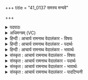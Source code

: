 +++
title = "41_0137 समस्य मन्यवे"

+++
<details><summary>पदपाठः</summary>

स꣢म्। अ꣣स्य। मन्य꣡वे꣢। वि꣡शः꣢꣯। वि꣡श्वाः꣢꣯। न꣣मन्त। कृष्ट꣡यः꣢। स꣣मुद्राय। स꣣म्। उद्रा꣡य꣢। इ꣣व। सि꣡न्ध꣢꣯वः। । १३७।
</details>

<details><summary>अधिमन्त्रम् (VC)</summary>

- इन्द्रः
- वत्सः काण्वः
- गायत्री
- षड्जः
- ऐन्द्रं काण्डम्
</details>

<details><summary>हिन्दी : आचार्य रामनाथ वेदालंकार - विषयः</summary>

अगले मन्त्र में यह वर्णन है कि परमात्मा के मन्यु के संमुख सब झुकते हैं।
</details>

<details><summary>हिन्दी : आचार्य रामनाथ वेदालंकार - पदार्थः</summary>

पदार्थान्वयभाषाः -  (अस्य) इस परमैश्वर्यवान् पराक्रमशाली इन्द्र परमेश्वर के (मन्यवे) अन्याय, पाप अदि को सहन न करनेवाले तेज के लिए अर्थात् उस तेज को पाने के लिए (विश्वाः) सब (कृष्टयः) कृषि करनेवाली, अर्थात् मनोभूमि में सद्गुणरूप बीजों को बोनेवाली (विशः) प्रजाएँ, (सं नमन्त) परमेश्वर के प्रति नत हो जाती हैं, (समुद्राय) समुद्र को प्राप्त करने लिए (सिन्धवः इव) जैसे नदियाँ नत होती हैं अर्थात् नीचे की ओर बहती हैं ॥३॥ इस मन्त्र में उपमालङ्कार है ॥३॥
</details>

<details><summary>हिन्दी : आचार्य रामनाथ वेदालंकार - भावार्थः</summary>

भावार्थभाषाः -  मन्यु उस मानसिक तेज को कहते हैं, जिसके कारण कोई अधर्म, दुराचार, पाप आदि को सहन नहीं कर सकता। इन्द्र नामक परमेश्वर उस मन्यु का आदर्श है। मन्यु के खजाने उस परमेश्वर के मन्यु को प्राप्त करने के लिए नम्रतापूर्वक सबको यत्न करना चाहिए ॥३॥
</details>

<details><summary>संस्कृत : आचार्य रामनाथ वेदालंकार - विषयः</summary>

परमात्मनो मन्यवे सर्वे संनमन्तीत्याह।
</details>

<details><summary>संस्कृत : आचार्य रामनाथ वेदालंकार - पदार्थः</summary>

पदार्थान्वयभाषाः -  (अस्य) इन्द्रस्य परमैश्वर्यवतः पराक्रमशालिनः परमेश्वरस्य (मन्यवे) अन्यायपापादीन् असहिष्णवे तेजसे, तत् तेजः प्राप्तुमित्यर्थः (विश्वाः) सर्वाः (कृष्टयः) कृषिकर्मसंलग्नाः, मनोभूमौ सद्गुणरूपबीजानां वप्त्र्यः (विशः२) प्रजाः। कृष्टयः, विशः इत्युभयमपि मनुष्यनामसु पठितम्। निघं० २।३। (सं नमन्त) परमेश्वरं प्रति संनमन्ति प्रह्वीभवन्ति। नमन्त अनमन्त। सामान्यकाले लङ्। आत्मनेपदं छान्दसम्। बहुलं छान्दस्यमाङ्योगेऽपि।’ अ० ६।४।७५ इत्यडागमो न। (समुद्राय) समुद्रं प्राप्तुं (सिन्धवः इव) स्यन्दनशीला नद्यो यथा नमन्ति, नीचैर्भवन्ति, निम्नाभिमुखं प्रवहन्ति इत्यर्थः ॥३॥ अत्रोपमालङ्कारः ॥३॥
</details>

<details><summary>संस्कृत : आचार्य रामनाथ वेदालंकार - भावार्थः</summary>

भावार्थभाषाः -  मन्युर्नाम तन्मानसं तेजो यस्मात् कश्चिदधर्मदुराचारपापादीनि न सोढुं शक्नोति। इन्द्राख्यः परमेश्वरः खलु तस्य मन्योरादर्शः। मन्युनिधेस्तस्य मन्युं प्राप्तुं नम्रतया सर्वैर्यत्नो विधेयः ॥३॥
</details>

<details><summary>संस्कृत : आचार्य रामनाथ वेदालंकार - पादटिप्पनी</summary>

टिप्पणी:   १. ऋ० ८।६।४, अथ० २०।१०७।१, साम० १६५१। २. विशः। यद्यपि विश इति मनुष्यनाम तथापि कृष्टय इत्यनेन पौनरुक्त्यप्रसङ्गात् क्रियानिमित्तं द्रष्टव्यम्। विष्लृ व्याप्तौ इत्यस्येदं रूपम्। स्तुतिभिर्हविर्भिश्च व्याप्तारः....कृष्टयः यजमानमनुष्या इत्यर्थः—इति वि०। अस्माभिस्तु कृष्टयः इति विशेषणं, विशः इति च विशेष्यं स्वीकृतम्।
</details>